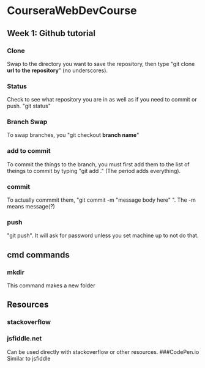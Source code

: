 # CourseraWebDevCourse
## Week 1: Github tutorial
### Clone
Swap to the directory you want to save the repository, then type "git clone __url to the repository__" (no underscores).
### Status
Check to see what repository you are in as well as if you need to commit or push. "git status"
### Branch Swap
To swap branches, you "git checkout __branch name__"
### add to commit
To commit the things to the branch, you must first add them to the list of theings to commit by typing "git add ." (The period adds everything).
### commit
To actually commmit them, "git commit -m "message body here" ".
The -m means message(?)
### push
"git push". It will ask for password unless you set machine up to not do that.


## cmd commands
### mkdir
This command makes a new folder

## Resources
### stackoverflow
### jsfiddle.net 
Can be used directly with stackoverflow or other resources.
###CodePen.io
Similar to jsfiddle
